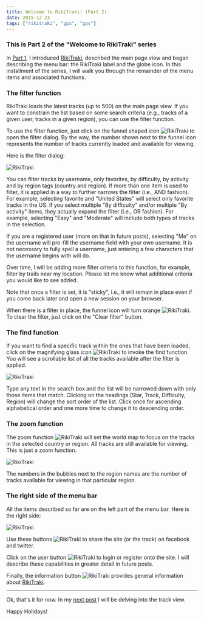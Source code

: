```yaml
---
title: Welcome to RikiTraki! (Part 2)
date: 2015-12-23
tags: ["rikitraki", "gpx", "gps"]
---
```


### This is Part 2 of the "Welcome to RikiTraki" series
In [Part 1](/post/Rikitraki-intro-1), I introduced [RikiTraki](https://www.rikitraki.com), described the main page view and began describing the menu bar: the RikiTraki label and the globe icon. In this installment of the series, I will walk you through the remainder of the menu items and associated functions.

<!--more-->

### The filter function
RikiTraki loads the latest tracks (up to 500) on the main page view. If you want to constrain the list based on some search criteria (e.g., tracks of a given user, tracks in a given region), you can use the filter function.

To use the filter function, just click on the funnel shaped icon ![RikiTraki](/images/uploads/rikitraki_main_8.png) to open the filter dialog. By the way, the number shown next to the funnel icon represents the number of tracks currently loaded and available for viewing.

Here is the filter dialog:

![RikiTraki](/images/uploads/rikitraki_main_9.png)

You can filter tracks by username, only favorites, by difficulty, by activity and by region tags (country and region). If more than one item is used to filter, it is applied in a way to further narrows the filter (i.e., AND fashion). For example, selecting favorite and "United States" will select only favorite tracks in the US. If you select multiple "By difficulty" and/or multiple "By activity" items, they actually expand the filter (i.e., OR fashion). For example, selecting "Easy" and "Moderate" will include both types of tracks in the selection.

If you are a registered user (more on that in future posts), selecting "Me" on the username will pre-fill the username field with your own username. It is not necessary to fully spell a username, just entering a few characters that the username begins with will do.

Over time, I will be adding more filter criteria to this function, for example, filter by trails near my location. Please let me know what additional criteria you would like to see added.

Note that once a filter is set, it is "sticky", i.e., it will remain in place even if you come back later and open a new session on your browser.

When there is a filter in place, the funnel icon will turn orange ![RikiTraki](/images/uploads/rikitraki_main_10.png). To clear the filter, just click on the "Clear filter" button.

### The find function

If you want to find a specific track within the ones that have been loaded, click on the magnifying glass icon ![RikiTraki](/images/uploads/rikitraki_main_11.png) to invoke the find function. You will see a scrollable list of all the tracks available after the filter is applied.

![RikiTraki](/images/uploads/rikitraki_main_12.png)

Type any text in the search box and the list will be narrowed down with only those items that match. Clicking on the headings (Star, Track, Difficulty, Region) will change the sort order of the list. Click once for ascending alphabetical order and one more time to change it to descending order.

### The zoom function

The zoom function ![RikiTraki](/images/uploads/rikitraki_main_13.png) will set the world map to focus on the tracks in the selected country or region. All tracks are still available for viewing. This is just a zoom function.

![RikiTraki](/images/uploads/rikitraki_main_14.png)

The numbers in the bubbles next to the region names are the number of tracks available for viewing in that particular region.

### The right side of the menu bar

All the items described so far are on the left part of the menu bar. Here is the right side:

![RikiTraki](/images/uploads/rikitraki_main_15.png)

Use these buttons ![RikiTraki](/images/uploads/rikitraki_main_16.png) to share the site (or the track) on facebook and twitter.

Click on the user button ![RikiTraki](/images/uploads/rikitraki_main_17.png) to login or register onto the site. I will describe these capabilities in greater detail in future posts.

Finally, the information button ![RikiTraki](/images/uploads/rikitraki_main_18.png) provides general information about [RikiTraki](https://www.rikitraki.com).

---

Ok, that's it for now. In my [next post](/post/Rikitraki-intro-3) I will be delving into the track view.

Happy Holidays!
